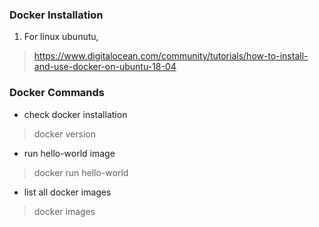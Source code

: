 ### Docker Installation
1. For linux ubunutu,
> https://www.digitalocean.com/community/tutorials/how-to-install-and-use-docker-on-ubuntu-18-04

### Docker Commands
- check docker installation
> docker version

- run hello-world image
> docker run hello-world

- list all docker images
> docker images
